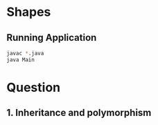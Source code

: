 # Shapes

## Running Application

```bash
javac *.java
java Main 
```
# Question

## 1. Inheritance and polymorphism

